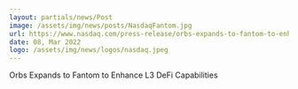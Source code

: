 ```yaml
---
layout: partials/news/Post
image: /assets/img/news/posts/NasdaqFantom.jpg
url: https://www.nasdaq.com/press-release/orbs-expands-to-fantom-to-enhance-l3-defi-capabilities-2022-03-08
date: 08, Mar 2022
logo: /assets/img/news/logos/nasdaq.jpeg
---
```


Orbs Expands to Fantom to Enhance L3 DeFi Capabilities
